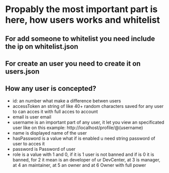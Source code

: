 # Propably the most important part is here, how users works and whitelist

## For add someone to whitelist you need include the ip on whitelist.json

## For create an user you need to create it on users.json

## How any user is concepted?

- id: an number what make a difference betwen users
- accessToken an string of like 40+ random characters saved for any user to can acces it with full acces to account
- email is user email
- username is an important part of any user, it let you view an specificated user like on this example: http://localhost/profile/@(username)
- name is displayed name of the user
- hasPassword is a value what if is enabled u need string password of user to acces it
- password is Password of user
- role is a value with 1 and 0, if it is 1 user is not banned and if is 0 it is banned, for 2 it mean is an developer of ur DevCenter, at 3 is manager, at 4 an maintainer, at 5 an owner and at 6 Owner with full power